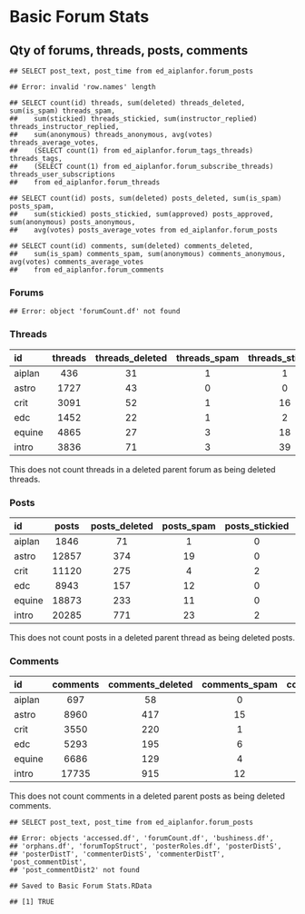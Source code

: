Basic Forum Stats
========================================================







Qty of forums, threads, posts, comments
-----------


```
## SELECT post_text, post_time from ed_aiplanfor.forum_posts
```

```
## Error: invalid 'row.names' length
```

```
## SELECT count(id) threads, sum(deleted) threads_deleted, sum(is_spam) threads_spam,
##    sum(stickied) threads_stickied, sum(instructor_replied) threads_instructor_replied,
##    sum(anonymous) threads_anonymous, avg(votes) threads_average_votes, 
##    (SELECT count(1) from ed_aiplanfor.forum_tags_threads) threads_tags,
##    (SELECT count(1) from ed_aiplanfor.forum_subscribe_threads) threads_user_subscriptions
##    from ed_aiplanfor.forum_threads
```

```
## SELECT count(id) posts, sum(deleted) posts_deleted, sum(is_spam) posts_spam,
##    sum(stickied) posts_stickied, sum(approved) posts_approved, sum(anonymous) posts_anonymous,
##    avg(votes) posts_average_votes from ed_aiplanfor.forum_posts
```

```
## SELECT count(id) comments, sum(deleted) comments_deleted,
##    sum(is_spam) comments_spam, sum(anonymous) comments_anonymous, avg(votes) comments_average_votes
##    from ed_aiplanfor.forum_comments
```

### Forums


```
## Error: object 'forumCount.df' not found
```


### Threads

|id      | threads | threads_deleted | threads_spam | threads_stickied | threads_instructor_replied | threads_anonymous | threads_average_votes | threads_tags | threads_user_subscriptions |
|:-------|:-------:|:---------------:|:------------:|:----------------:|:--------------------------:|:-----------------:|:---------------------:|:------------:|:--------------------------:|
|aiplan  |   436   |       31        |      1       |         1        |             306            |         64        |        1.2385         |      378     |            1140            |
|astro   |  1727   |       43        |      0       |         0        |              49            |        134        |        3.8471         |     1375     |            9299            |
|crit    |  3091   |       52        |      1       |        16        |             272            |        274        |        0.7554         |     2004     |            8621            |
|edc     |  1452   |       22        |      1       |         2        |             195            |         48        |        0.7424         |     1726     |            7319            |
|equine  |  4865   |       27        |      3       |        18        |            1145            |        186        |        0.3963         |     1081     |           14413            |
|intro   |  3836   |       71        |      3       |        39        |             192            |        242        |        1.3728         |     2941     |           15077            |


This does not count threads in a deleted parent forum as being deleted threads.

### Posts

|id      | posts | posts_deleted | posts_spam | posts_stickied | posts_approved | posts_anonymous | posts_average_votes |
|:-------|:-----:|:-------------:|:----------:|:--------------:|:--------------:|:---------------:|:-------------------:|
|aiplan  |  1846 |       71      |      1     |       0        |       1        |       144       |       0.7893        |
|astro   | 12857 |      374      |     19     |       0        |       0        |       877       |       1.3724        |
|crit    | 11120 |      275      |      4     |       2        |       0        |       779       |       0.5955        |
|edc     |  8943 |      157      |     12     |       0        |       0        |       201       |       0.5186        |
|equine  | 18873 |      233      |     11     |       0        |       0        |       541       |       0.3951        |
|intro   | 20285 |      771      |     23     |       2        |       0        |      1397       |       0.8974        |


This does not count posts in a deleted parent thread as being deleted posts.

### Comments

|id      | comments | comments_deleted | comments_spam | comments_anonymous | comments_average_votes |
|:-------|:--------:|:----------------:|:-------------:|:------------------:|:----------------------:|
|aiplan  |    697   |        58        |       0       |          30        |         0.4046         |
|astro   |   8960   |       417        |      15       |         771        |         0.6184         |
|crit    |   3550   |       220        |       1       |         210        |         0.5406         |
|edc     |   5293   |       195        |       6       |         118        |         0.6148         |
|equine  |   6686   |       129        |       4       |         220        |         0.3035         |
|intro   |  17735   |       915        |      12       |        1616        |         0.6345         |


This does not count comments in a deleted parent posts as being deleted comments.


```
## SELECT post_text, post_time from ed_aiplanfor.forum_posts
```






```
## Error: objects 'accessed.df', 'forumCount.df', 'bushiness.df',
## 'orphans.df', 'forumTopStruct', 'posterRoles.df', 'posterDistS',
## 'posterDistT', 'commenterDistS', 'commenterDistT', 'post_commentDist',
## 'post_commentDist2' not found
```

```
## Saved to Basic Forum Stats.RData 
```

```
## [1] TRUE
```



